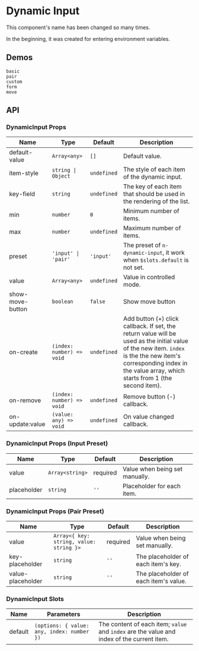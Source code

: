 # Dynamic Input

<!--single-column-->

This component's name has been changed so many times.

In the beginning, it was created for entering environment variables.

## Demos

```demo
basic
pair
custom
form
move
```

## API

### DynamicInput Props

| Name | Type | Default | Description |
| --- | --- | --- | --- |
| default-value | `Array<any>` | `[]` | Default value. |
| item-style | `string \| Object` | `undefined` | The style of each item of the dynamic input. |
| key-field | `string` | `undefined` | The key of each item that should be used in the rendering of the list. |
| min | `number` | `0` | Minimum number of items. |
| max | `number` | `undefined` | Maximum number of items. |
| preset | `'input' \| 'pair'` | `'input'` | The preset of `n-dynamic-input`, it work when `$slots.default` is not set. |
| value | `Array<any>` | `undefined` | Value in controlled mode. |
| show-move-button | `boolean` | `false` | Show move button |
| on-create | `(index: number) => void` | `undefined` | Add button (+) click callback. If set, the return value will be used as the initial value of the new item. `index` is the the new item's corresponding index in the value array, which starts from 1 (the second item). |
| on-remove | `(index: number) => void` | `undefined` | Remove button (-) callback. |
| on-update:value | `(value: any) => void` | `undefined` | On value changed callback. |

### DynamicInput Props (Input Preset)

| Name        | Type            | Default  | Description                    |
| ----------- | --------------- | -------- | ------------------------------ |
| value       | `Array<string>` | required | Value when being set manually. |
| placeholder | `string`        | `''`     | Placeholder for each item.     |

### DynamicInput Props (Pair Preset)

| Name | Type | Default | Description |
| --- | --- | --- | --- |
| value | `Array<{ key: string, value: string }>` | required | Value when being set manually. |
| key-placeholder | `string` | `''` | The placeholder of each item's key. |
| value-placeholder | `string` | `''` | The placeholder of each item's value. |

### DynamicInput Slots

| Name | Parameters | Description |
| --- | --- | --- |
| default | `(options: { value: any, index: number })` | The content of each item; `value` and `index` are the value and index of the current item. |
